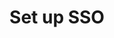 ---
pcx_content_type: navigation
title: Set up SSO
weight: 9
external_link: /cloudflare-one/applications/configure-apps/dash-sso-apps/
_build:
  publishResources: false
  render: never
---